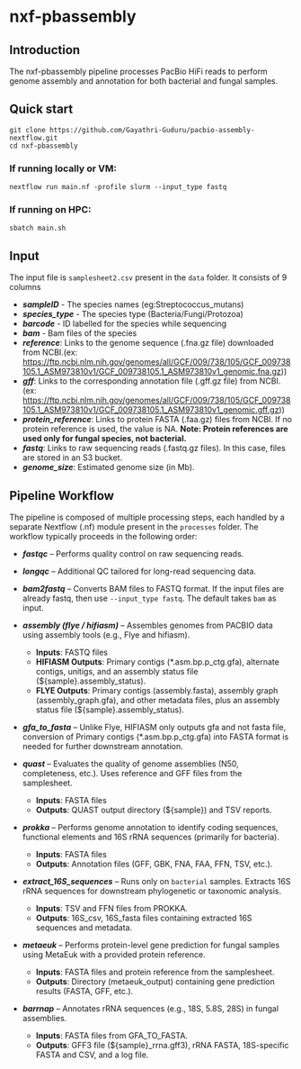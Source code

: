 # nxf-pbassembly

## Introduction
The nxf-pbassembly pipeline processes PacBio HiFi reads to perform genome assembly and annotation for both bacterial and fungal samples.

## Quick start
```
git clone https://github.com/Gayathri-Guduru/pacbio-assembly-nextflow.git
cd nxf-pbassembly
```

### If running locally or VM:

```nextflow run main.nf -profile slurm --input_type fastq ```

### If running on HPC:
``` sbatch main.sh ```

## Input

The input file is ```samplesheet2.csv``` present in the ```data``` folder. It consists of 9 columns 
- ***sampleID*** - The species names (eg:Streptococcus_mutans)
- ***species_type*** - The species type (Bacteria/Fungi/Protozoa)
- ***barcode*** - ID labelled for the species while sequencing
- ***bam*** - Bam files of the species
- ***reference***: Links to the genome sequence (.fna.gz file) downloaded from NCBI.(ex: https://ftp.ncbi.nlm.nih.gov/genomes/all/GCF/009/738/105/GCF_009738105.1_ASM973810v1/GCF_009738105.1_ASM973810v1_genomic.fna.gz))
- ***gff***: Links to the corresponding annotation file (.gff.gz file) from NCBI. (ex: https://ftp.ncbi.nlm.nih.gov/genomes/all/GCF/009/738/105/GCF_009738105.1_ASM973810v1/GCF_009738105.1_ASM973810v1_genomic.gff.gz)) 
- ***protein_reference***: Links to protein FASTA (.faa.gz) files from NCBI. If no protein reference is used, the value is NA. 
  **Note: Protein references are used only for fungal species, not bacterial.**
- ***fastq***: Links to raw sequencing reads (.fastq.gz files). In this case, files are stored in an S3 bucket.
- ***genome_size***: Estimated genome size (in Mb).

## Pipeline Workflow

The pipeline is composed of multiple processing steps, each handled by a separate Nextflow (.nf) module present in the ```processes``` folder. The workflow typically proceeds in the following order:

- ***fastqc*** – Performs quality control on raw sequencing reads.
- ***longqc*** – Additional QC tailored for long-read sequencing data.
- ***bam2fastq*** – Converts BAM files to FASTQ format. If the input files are already fastq, then use ```--input_type fastq```. The default takes ```bam``` as input.
  
- ***assembly (flye / hifiasm)*** – Assembles genomes from PACBIO data using assembly tools (e.g., Flye and hifiasm).
  - **Inputs**: FASTQ files
  - **HIFIASM Outputs**: Primary contigs (*.asm.bp.p_ctg.gfa), alternate contigs, unitigs, and an assembly status file (${sample}.assembly_status).
  - **FLYE Outputs**: Primary contigs (assembly.fasta), assembly graph (assembly_graph.gfa), and other metadata files, plus an assembly status file (${sample}.assembly_status).
 
- ***gfa_to_fasta*** – Unlike Flye, HIFIASM only outputs gfa and not fasta file, conversion of Primary contigs (*.asm.bp.p_ctg.gfa) into FASTA format is needed for further downstream annotation.
- ***quast*** – Evaluates the quality of genome assemblies (N50, completeness, etc.). Uses reference and GFF files from the samplesheet.
   -  **Inputs**: FASTA files
   -  **Outputs**: QUAST output directory (${sample}) and TSV reports.
     
- ***prokka*** – Performs genome annotation to identify coding sequences, functional elements and 16S rRNA sequences (primarily for bacteria).
   -  **Inputs**: FASTA files
   -  **Outputs**: Annotation files (GFF, GBK, FNA, FAA, FFN, TSV, etc.).
     
- ***extract_16S_sequences*** – Runs only on ```bacterial``` samples. Extracts 16S rRNA sequences for downstream phylogenetic or taxonomic analysis.
  - **Inputs**: TSV and FFN files from PROKKA.
  - **Outputs**: 16S_csv, 16S_fasta files containing extracted 16S sequences and metadata.
   
- ***metaeuk*** – Performs protein-level gene prediction for fungal samples using MetaEuk with a provided protein reference.
  - **Inputs**: FASTA files and protein reference from the samplesheet.
  - **Outputs**: Directory (metaeuk_output) containing gene prediction results (FASTA, GFF, etc.).

- ***barrnap*** – Annotates rRNA sequences (e.g., 18S, 5.8S, 28S) in fungal assemblies.
    - **Inputs**: FASTA files from GFA_TO_FASTA.
    - **Outputs**: GFF3 file (${sample}_rrna.gff3), rRNA FASTA, 18S-specific FASTA and CSV, and a log file.


